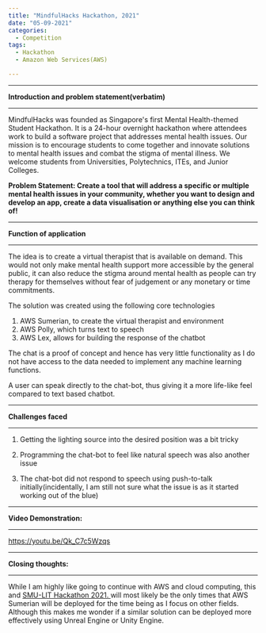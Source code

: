 ```yaml
---
title: "MindfulHacks Hackathon, 2021"
date: "05-09-2021"
categories:
  - Competition
tags:
  - Hackathon
  - Amazon Web Services(AWS)

---
```


***

<strong>Introduction and problem statement(verbatim)</strong>

***
MindfulHacks was founded as Singapore's first Mental Health-themed Student Hackathon. It is a 24-hour overnight hackathon where attendees work to build a software project that addresses mental health issues. Our mission is to encourage students to come together and innovate solutions to mental health issues and combat the stigma of mental illness. We welcome students from Universities, Polytechnics, ITEs, and Junior Colleges.

<strong>Problem Statement: Create a tool that will address a specific or multiple mental health issues in your community, whether you want to design and develop an app, create a data visualisation or anything else you can think of!</strong>

***

<strong>Function of application</strong>

***
The idea is to create a virtual therapist that is available on demand. This would not only make mental health support more accessible by the general public, it can also reduce the stigma around mental health as people can try therapy for themselves without fear of judgement or any monetary or time commitments.

The solution was created using the following core technologies
1. AWS Sumerian, to create the virtual therapist and environment
2. AWS Polly, which turns text to speech
3. AWS Lex, allows for building the response of the chatbot

The chat is a proof of concept and hence has very little functionality as I do not have access to the data needed to implement any machine learning functions.

A user can speak directly to the chat-bot, thus giving it a more life-like feel compared to text based chatbot.

***

<strong>Challenges faced</strong>

***

1. Getting the lighting source into the desired position was a bit tricky

2. Programming the chat-bot to feel like natural speech was also another issue

3. The chat-bot did not respond to speech using push-to-talk initially(incidentally, I am still not sure what the issue is as it started working out of the blue)


***

<strong>Video Demonstration:</strong>

***

https://youtu.be/Qk_C7c5Wzqs


***

<strong>Closing thoughts:</strong>

***
While I am highly like going to continue with AWS and cloud computing, this and <a href="https://khkhiu.github.io/competition/Hackathon_SMU-LIT-Hackathon-2021/"> SMU-LIT Hackathon 2021. </a> will most likely be the only times that AWS Sumerian will be deployed for the time being as I focus on other fields. Although this makes me wonder if a similar solution can be deployed more effectively using Unreal Engine or Unity Engine.